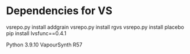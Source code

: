 # Dependencies for VS



vsrepo.py install addgrain
vsrepo.py install rgvs
vsrepo.py install placebo
pip install lvsfunc==0.4.1


Python 3.9.10
VapourSynth R57
